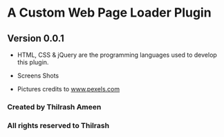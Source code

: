 # A Custom Web Page Loader Plugin

## Version 0.0.1

- HTML, CSS & jQuery are the programming languages used to develop this plugin.

- Screens Shots

- Pictures credits to www.pexels.com

### Created by Thilrash Ameen

### All rights reserved to Thilrash
